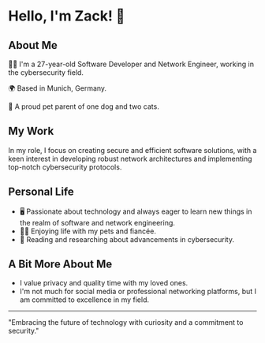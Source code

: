 # Hello, I'm Zack! 👋

## About Me

👨‍💻 I'm a 27-year-old Software Developer and Network Engineer, working in the cybersecurity field.

🌍 Based in Munich, Germany.

🐾 A proud pet parent of one dog and two cats.


## My Work

In my role, I focus on creating secure and efficient software solutions, with a keen interest in developing robust network architectures and implementing top-notch cybersecurity protocols.

## Personal Life

- 🖥️ Passionate about technology and always eager to learn new things in the realm of software and network engineering.
- 🐶🐱 Enjoying life with my pets and fiancée.
- 📘 Reading and researching about advancements in cybersecurity.

## A Bit More About Me

- I value privacy and quality time with my loved ones.
- I'm not much for social media or professional networking platforms, but I am committed to excellence in my field.

---

"Embracing the future of technology with curiosity and a commitment to security."
